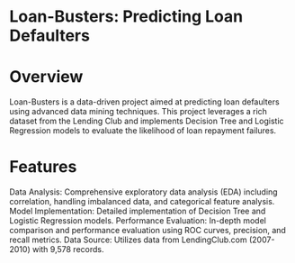 # Loan-Busters: Predicting Loan Defaulters
# Overview
Loan-Busters is a data-driven project aimed at predicting loan defaulters using advanced data mining techniques. This project leverages a rich dataset from the Lending Club and implements Decision Tree and Logistic Regression models to evaluate the likelihood of loan repayment failures.

# Features
Data Analysis: Comprehensive exploratory data analysis (EDA) including correlation, handling imbalanced data, and categorical feature analysis.
Model Implementation: Detailed implementation of Decision Tree and Logistic Regression models.
Performance Evaluation: In-depth model comparison and performance evaluation using ROC curves, precision, and recall metrics.
Data Source: Utilizes data from LendingClub.com (2007-2010) with 9,578 records.


